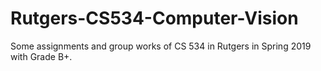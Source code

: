 # Rutgers-CS534-Computer-Vision
Some assignments and group works of CS 534 in Rutgers in Spring 2019 with Grade B+.
